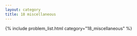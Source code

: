 ```yaml
---
layout: category
title: 18 miscellaneous
---
```


{% include problem_list.html category="18_miscellaneous" %}
